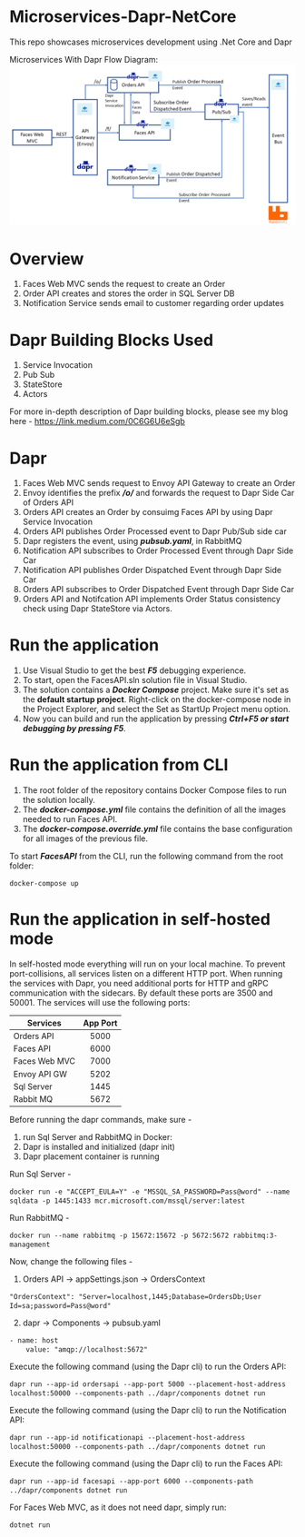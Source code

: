 # Microservices-Dapr-NetCore

This repo showcases microservices development using .Net Core and Dapr

Microservices With Dapr Flow Diagram:
![alt text](docs/Microservices-Dapr.png 'Microservices With Dapr Flow Diagram')

# Overview

1. Faces Web MVC sends the request to create an Order
2. Order API creates and stores the order in SQL Server DB
3. Notification Service sends email to customer regarding order updates

# Dapr Building Blocks Used

1. Service Invocation
2. Pub Sub
3. StateStore
4. Actors


For more in-depth description of Dapr building blocks, please see my blog here -  https://link.medium.com/0C6G6U6eSgb


# Dapr

1. Faces Web MVC sends request to Envoy API Gateway to create an Order
2. Envoy identifies the prefix **_/o/_** and forwards the request to Dapr Side Car of Orders API
3. Orders API creates an Order by consuimg Faces API by using Dapr Service Invocation
4. Orders API publishes Order Processed event to Dapr Pub/Sub side car
5. Dapr registers the event, using **_pubsub.yaml_**, in RabbitMQ
6. Notification API subscribes to Order Processed Event through Dapr Side Car
7. Notification API publishes Order Dispatched Event through Dapr Side Car
8. Orders API subscribes to Order Dispatched Event through Dapr Side Car
9. Orders API and Notifcation API implements Order Status consistency check using Dapr StateStore via Actors.

# Run the application

1. Use Visual Studio to get the best **_F5_** debugging experience.
2. To start, open the FacesAPI.sln solution file in Visual Studio.
3. The solution contains a **_Docker Compose_** project. Make sure it's set as the **default startup project**. Right-click on the docker-compose node in the Project Explorer, and select the Set as StartUp Project menu option.
4. Now you can build and run the application by pressing **_Ctrl+F5 or start debugging by pressing F5_**.

# Run the application from CLI

1. The root folder of the repository contains Docker Compose files to run the solution locally.
2. The **_docker-compose.yml_** file contains the definition of all the images needed to run Faces API.
3. The **_docker-compose.override.yml_** file contains the base configuration for all images of the previous file.

To start **_FacesAPI_** from the CLI, run the following command from the root folder:

```
docker-compose up
```

# Run the application in self-hosted mode

In self-hosted mode everything will run on your local machine. To prevent port-collisions, all services listen on a different HTTP port. When running the services with Dapr, you need additional ports for HTTP and gRPC communication with the sidecars. By default these ports are 3500 and 50001. The services will use the following ports:

| Services      | App Port |
| ------------- | :------: |
| Orders API    |   5000   |
| Faces API     |   6000   |
| Faces Web MVC |   7000   |
| Envoy API GW  |   5202   |
| Sql Server    |   1445   |
| Rabbit MQ     |   5672   |

Before running the dapr commands, make sure -

1. run Sql Server and RabbitMQ in Docker:
2. Dapr is installed and initialized (dapr init)
3. Dapr placement container is running

Run Sql Server -

```
docker run -e "ACCEPT_EULA=Y" -e "MSSQL_SA_PASSWORD=Pass@word" --name sqldata -p 1445:1433 mcr.microsoft.com/mssql/server:latest
```

Run RabbitMQ -

```
docker run --name rabbitmq -p 15672:15672 -p 5672:5672 rabbitmq:3-management
```

Now, change the following files -

1. Orders API -> appSettings.json -> OrdersContext

```
"OrdersContext": "Server=localhost,1445;Database=OrdersDb;User Id=sa;password=Pass@word"
```

2. dapr -> Components -> pubsub.yaml

```
- name: host
    value: "amqp://localhost:5672"
```

Execute the following command (using the Dapr cli) to run the Orders API:

```
dapr run --app-id ordersapi --app-port 5000 --placement-host-address localhost:50000 --components-path ../dapr/components dotnet run
```

Execute the following command (using the Dapr cli) to run the Notification API:

```
dapr run --app-id notificationapi --placement-host-address localhost:50000 --components-path ../dapr/components dotnet run
```

Execute the following command (using the Dapr cli) to run the Faces API:

```
dapr run --app-id facesapi --app-port 6000 --components-path ../dapr/components dotnet run
```

For Faces Web MVC, as it does not need dapr, simply run:

```
dotnet run
```
